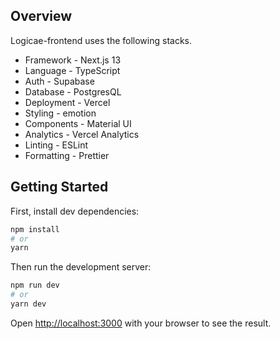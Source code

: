 ## Overview
Logicae-frontend uses the  following stacks.
- Framework - Next.js 13
- Language - TypeScript
- Auth - Supabase
- Database - PostgresQL
- Deployment - Vercel
- Styling - emotion
- Components - Material UI
- Analytics - Vercel Analytics
- Linting - ESLint
- Formatting - Prettier

## Getting Started

First, install dev dependencies:
```bash
npm install
# or
yarn
```
Then run the development server:
```bash
npm run dev
# or
yarn dev
```
Open [http://localhost:3000](http://localhost:3000) with your browser to see the result.







